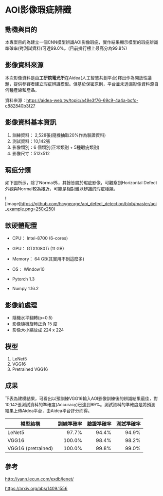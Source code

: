 # AOI影像瑕疵辨識

## 動機與目的

本專案目的為建立一個CNN模型辨識AOI影像瑕疵，實作結果顯示模型的瑕疵辨識準確率(對測試資料)可達99.0%。(目前排行榜上最高分為99.8%)

## 影像資料來源

本次影像資料是由**工研院電光所**在Aidea(人工智慧共創平台)釋出作為開放性議題，提供參賽者建立瑕疵辨識模型。但基於保密原則，平台並未透漏影像資料源自何種產線和產品。

資料來源：https://aidea-web.tw/topic/a49e3f76-69c9-4a4a-bcfc-c882840b3f27


## 影像資料基本資訊

1. 訓練資料： 2,528張(隨機抽取20%作為驗證資料)
2. 測試資料：10,142張
3. 影像類別：6 個類別(正常類別 + 5種瑕疵類別)
4. 影像尺寸：512x512

## 瑕疵分類

如下圖所示，除了Normal外，其餘皆屬於瑕疵影像，可觀察到Horizontal Defect外觀與Normal較為接近，可能是相對難以辨識的瑕疵種類。


![image]https://github.com/hcygeorge/aoi_defect_detection/blob/master/aoi_example.png=250x250)



## 軟硬體配置

- CPU： Intel-8700 (6-cores)
- GPU： GTX1080Ti (11 GB)
- Memory： 64 GB(其實用不到這麼多)
- OS： Window10

- Pytorch 1.3
- Numpy 1.16.2

## 影像前處理

- 隨機水平翻轉(p=0.5)
- 影像隨機旋轉正負 15 度
- 影像大小縮放成 224 x 224

## 模型

1. LeNet5
2. VGG16
3. Pretrained VGG16

## 成果

下表為建模結果，可看出以預訓練VGG16輸入AOI影像訓練後的辨識結果最佳，對10,142張測試資料的準確度(Accuracy)已達到99%。測試資料的準確度是將預測結果上傳Aidea平台，由Aidea平台評分而得。  



| 模型結構           | 訓練準確率 | 驗證準確率 | 測試準確率 |
| ------------------ | ---------: | ---------: | ---------: |
| LeNet5             |      97.7% |      94.4% |      94.9% |
| VGG16              |     100.0% |      98.4% |      98.2% |
| VGG16 (pretrained) |     100.0% |      99.8% |      99.0% |



## 參考

 http://yann.lecun.com/exdb/lenet/ 

 https://arxiv.org/abs/1409.1556
